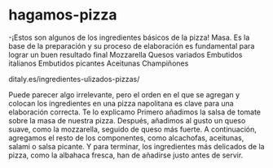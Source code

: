 # hagamos-pizza
-¡Estos son algunos de los ingredientes básicos de la pizza!
Masa. Es la base de la preparación y su proceso de elaboración es fundamental para lograr un buen resultado final
Mozzarella
Quesos variados
Embutidos italianos
Embutidos picantes
Aceitunas
Champiñones

ditaly.es/ingredientes-ulizados-pizzas/


Puede parecer algo irrelevante, pero el orden en el que se agregan y colocan los ingredientes en una pizza napolitana es clave para una elaboración correcta. Te lo explicamo
Primero añadimos la salsa de tomate sobre la masa de nuestra pizza.
Después, añadimos al gusto un queso suave, como la mozzarella, seguido de queso más fuerte.
A continuación, agregamos el resto de los componentes, como alcachofas, aceitunas, salami o salsa picante.
Y para terminar, los ingredientes más delicados de la pizza, como la albahaca fresca, han de añadirse justo antes de servir.
